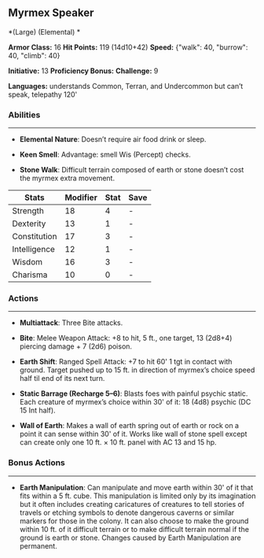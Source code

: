 ## Myrmex Speaker
*(Large) (Elemental) *

**Armor Class:** 16
**Hit Points:** 119 (14d10+42)
**Speed:** {"walk": 40, "burrow": 40, "climb": 40}

**Initiative:** 13
**Proficiency Bonus:**
**Challenge:** 9

**Languages:** understands Common, Terran, and Undercommon but can’t speak, telepathy 120'

### Abilities
 --- 
- **Elemental Nature**: Doesn’t require air food drink or sleep.

- **Keen Smell**: Advantage: smell Wis (Percept) checks.

- **Stone Walk**: Difficult terrain composed of earth or stone doesn’t cost the myrmex extra movement.



| Stats | Modifier | Stat | Save
| ---- | ---- | ---- | ---- |
| Strength | 18 | 4 | - |
| Dexterity | 13 | 1 | - |
| Constitution | 17 | 3 | - |
| Intelligence | 12 | 1 | - |
| Wisdom | 16 | 3 | - |
| Charisma | 10 | 0 | - |

### Actions
 --- 
- **Multiattack**: Three Bite attacks.

- **Bite**: Melee Weapon Attack: +8 to hit, 5 ft., one target, 13 (2d8+4) piercing damage + 7 (2d6) poison.

- **Earth Shift**: Ranged Spell Attack: +7 to hit 60' 1 tgt in contact with ground. Target pushed up to 15 ft. in direction of myrmex’s choice speed half til end of its next turn.

- **Static Barrage (Recharge 5–6)**: Blasts foes with painful psychic static. Each creature of myrmex’s choice within 30' of it: 18 (4d8) psychic (DC 15 Int half).

- **Wall of Earth**: Makes a wall of earth spring out of earth or rock on a point it can sense within 30' of it. Works like wall of stone spell except  can create only one 10 ft. × 10 ft. panel with AC 13 and 15 hp.

### Bonus Actions
 --- 
- **Earth Manipulation**: Can manipulate and move earth within 30' of it that fits within a 5 ft. cube. This manipulation is limited only by its imagination but it often includes creating caricatures of creatures to tell stories of travels or etching symbols to denote dangerous caverns or similar markers for those in the colony. It can also choose to make the ground within 10 ft. of it difficult terrain or to make difficult terrain normal if the ground is earth or stone. Changes caused by Earth Manipulation are permanent.

